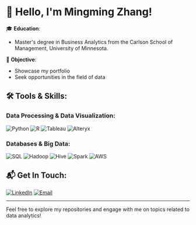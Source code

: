 # 👋 Hello, I'm Mingming Zhang!

🎓 **Education**: 
- Master's degree in Business Analytics from the Carlson School of Management, University of Minnesota.

💼 **Objective**: 
- Showcase my portfolio
- Seek opportunities in the field of data

## 🛠️ Tools & Skills:

### Data Processing & Data Visualization:

![Python](https://img.shields.io/badge/Python-FFD43B?style=for-the-badge&logo=python&logoColor=blue)
![R](https://img.shields.io/badge/R-276DC3?style=for-the-badge&logo=r&logoColor=white)
![Tableau](https://img.shields.io/badge/Tableau-E97627?style=for-the-badge&logo=Tableau&logoColor=white)
![Alteryx](https://img.shields.io/badge/Alteryx-50A14F?style=for-the-badge&logo=alteryx&logoColor=white)

### Databases & Big Data:

![SQL](https://img.shields.io/badge/MySQL-005C84?style=for-the-badge&logo=mysql&logoColor=white)
![Hadoop](https://img.shields.io/badge/Hadoop-0F79A7?style=for-the-badge&logo=hadoop&logoColor=white)
![Hive](https://img.shields.io/badge/Hive-FDEE21?style=for-the-badge&logo=apachehive&logoColor=black)
![Spark](https://img.shields.io/badge/Apache_Spark-FFFFFF?style=for-the-badge&logo=apachespark&logoColor=#E35A16)
![AWS](https://img.shields.io/badge/Amazon_AWS-FF9900?style=for-the-badge&logo=amazonaws&logoColor=white)



## 📬 Get In Touch:
[![LinkedIn](https://img.shields.io/badge/LinkedIn-0077B5?style=for-the-badge&logo=linkedin&logoColor=white)](https://www.linkedin.com/in/mingmingzhang1/)
[![Email](https://img.shields.io/badge/Gmail-D14836?style=for-the-badge&logo=gmail&logoColor=white)](mailto:zhan8549@umn.edu)


---

Feel free to explore my repositories and engage with me on topics related to data analytics!

